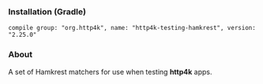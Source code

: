 ### Installation (Gradle)
```compile group: "org.http4k", name: "http4k-testing-hamkrest", version: "2.25.0"```

### About

A set of Hamkrest matchers for use when testing **http4k** apps.
